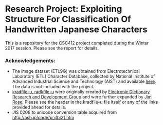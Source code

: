# Research Project: Exploiting Structure For Classification Of Handwritten Japanese Characters
This is a repository for the CSC412 project completed during the Winter 2017 session. Please see the report for details.

### Acknowledgements:
- The image dataset (ETL9G) was obtained from Electrotechnical Laboratory (ETL) Character Database, collected by National Institute of Advanced Industrial Science and Technology (AIST) and available [here](http://etlcdb.db.aist.go.jp/). The data is not included with the project.
- [kradfile-u, radkfile-u](http://kanjicafe.com/kradfile_license.htm) were originally created by [Electronic Dictionary Research and Development Group](http://www.edrdg.org/) and were further expanded by [Jim Rose](http://kanjicafe.com/). Please see the header in the kradfile-u file itself or any of the links provided ahead for details.
- JIS 0208 to unicode conversion table acquired from http://ash.jp/code/unitbl21.htm

